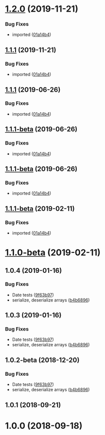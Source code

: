 # [1.2.0](https://github.com/LCGroupIT/js-ts-mapper/compare/v1.0.4...v1.2.0) (2019-11-21)


### Bug Fixes

* imported ([01a14b4](https://github.com/LCGroupIT/js-ts-mapper/commit/01a14b4))



## [1.1.1](https://github.com/LCGroupIT/js-ts-mapper/compare/v1.0.4...v1.1.1) (2019-11-21)


### Bug Fixes

* imported ([01a14b4](https://github.com/LCGroupIT/js-ts-mapper/commit/01a14b4))



## [1.1.1](https://github.com/LCGroupIT/js-ts-mapper/compare/v1.0.4...v1.1.1) (2019-06-26)


### Bug Fixes

* imported ([01a14b4](https://github.com/LCGroupIT/js-ts-mapper/commit/01a14b4))



## [1.1.1-beta](https://github.com/LCGroupIT/js-ts-mapper/compare/v1.0.4...v1.1.1-beta) (2019-06-26)


### Bug Fixes

* imported ([01a14b4](https://github.com/LCGroupIT/js-ts-mapper/commit/01a14b4))



## [1.1.1-beta](https://github.com/LCGroupIT/js-ts-mapper/compare/v1.0.4...v1.1.1-beta) (2019-06-26)


### Bug Fixes

* imported ([01a14b4](https://github.com/LCGroupIT/js-ts-mapper/commit/01a14b4))



## [1.1.1-beta](https://github.com/LCGroupIT/js-ts-mapper/compare/v1.0.4...v1.1.1-beta) (2019-02-11)


### Bug Fixes

* imported ([01a14b4](https://github.com/LCGroupIT/js-ts-mapper/commit/01a14b4))



# [1.1.0-beta](https://github.com/LCGroupIT/js-ts-mapper/compare/v1.0.4...v1.1.0-beta) (2019-02-11)



## 1.0.4 (2019-01-16)


### Bug Fixes

* Date tests ([9f63b97](https://github.com/LCGroupIT/js-ts-mapper/commit/9f63b97))
* serialize, deserialize arrays ([b4b6896](https://github.com/LCGroupIT/js-ts-mapper/commit/b4b6896))



## 1.0.3 (2019-01-16)


### Bug Fixes

* Date tests ([9f63b97](https://github.com/LCGroupIT/js-ts-mapper/commit/9f63b97))
* serialize, deserialize arrays ([b4b6896](https://github.com/LCGroupIT/js-ts-mapper/commit/b4b6896))



## 1.0.2-beta (2018-12-20)


### Bug Fixes

* Date tests ([9f63b97](https://github.com/LCGroupIT/js-ts-mapper/commit/9f63b97))
* serialize, deserialize arrays ([b4b6896](https://github.com/LCGroupIT/js-ts-mapper/commit/b4b6896))



<a name="1.0.1"></a>
## 1.0.1 (2018-09-21)



<a name="1.0.0"></a>
# 1.0.0 (2018-09-18)


